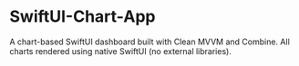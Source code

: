 # SwiftUI-Chart-App
A chart-based SwiftUI dashboard built with Clean MVVM and Combine. All charts rendered using native SwiftUI (no external libraries).
